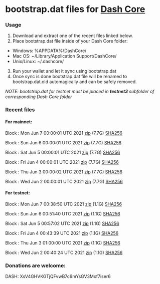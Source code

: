 # bootstrap.dat files for [Dash Core](https://github.com/dashpay/dash)

### Usage

1. Download and extract one of the recent files linked below.
2. Place bootstrap.dat file inside of your Dash Core folder:
 - Windows: %APPDATA%\DashCore\
 - Mac OS: ~/Library/Application Support/DashCore/
 - Unix/Linux: ~/.dashcore/
3. Run your wallet and let it sync using bootstrap.dat
4. Once sync is done bootstrap.dat file will be renamed to bootstrap.dat.old automagically and can be safely removed.

_NOTE: bootstrap.dat for testnet must be placed in **testnet3** subfolder of corresponding Dash Core folder_

### Recent files

#### For mainnet:

Block [](https://insight.dash.org/insight/block/): Mon Jun  7 00:00:01 UTC 2021 [zip](https://dash-bootstrap.ams3.digitaloceanspaces.com/mainnet/2021-06-07/bootstrap.dat.zip) (7.7G) [SHA256](https://dash-bootstrap.ams3.digitaloceanspaces.com/mainnet/2021-06-07/sha256.txt)

Block [](https://insight.dash.org/insight/block/): Sun Jun  6 00:00:01 UTC 2021 [zip](https://dash-bootstrap.ams3.digitaloceanspaces.com/mainnet/2021-06-06/bootstrap.dat.zip) (7.7G) [SHA256](https://dash-bootstrap.ams3.digitaloceanspaces.com/mainnet/2021-06-06/sha256.txt)

Block [](https://insight.dash.org/insight/block/): Sat Jun  5 00:00:01 UTC 2021 [zip](https://dash-bootstrap.ams3.digitaloceanspaces.com/mainnet/2021-06-05/bootstrap.dat.zip) (7.7G) [SHA256](https://dash-bootstrap.ams3.digitaloceanspaces.com/mainnet/2021-06-05/sha256.txt)

Block [](https://insight.dash.org/insight/block/): Fri Jun  4 00:00:01 UTC 2021 [zip](https://dash-bootstrap.ams3.digitaloceanspaces.com/mainnet/2021-06-04/bootstrap.dat.zip) (7.7G) [SHA256](https://dash-bootstrap.ams3.digitaloceanspaces.com/mainnet/2021-06-04/sha256.txt)

Block [](https://insight.dash.org/insight/block/): Thu Jun  3 00:00:02 UTC 2021 [zip](https://dash-bootstrap.ams3.digitaloceanspaces.com/mainnet/2021-06-03/bootstrap.dat.zip) (7.7G) [SHA256](https://dash-bootstrap.ams3.digitaloceanspaces.com/mainnet/2021-06-03/sha256.txt)

Block [](https://insight.dash.org/insight/block/): Wed Jun  2 00:00:01 UTC 2021 [zip](https://dash-bootstrap.ams3.digitaloceanspaces.com/mainnet/2021-06-02/bootstrap.dat.zip) (7.7G) [SHA256](https://dash-bootstrap.ams3.digitaloceanspaces.com/mainnet/2021-06-02/sha256.txt)


#### For testnet:

Block [](https://testnet-insight.dashevo.org/insight/block/): Mon Jun  7 00:38:50 UTC 2021 [zip](https://dash-bootstrap.ams3.digitaloceanspaces.com/testnet/2021-06-07/bootstrap.dat.zip) (1.1G) [SHA256](https://dash-bootstrap.ams3.digitaloceanspaces.com/testnet/2021-06-07/sha256.txt)

Block [](https://testnet-insight.dashevo.org/insight/block/): Sun Jun  6 00:51:40 UTC 2021 [zip](https://dash-bootstrap.ams3.digitaloceanspaces.com/testnet/2021-06-06/bootstrap.dat.zip) (1.1G) [SHA256](https://dash-bootstrap.ams3.digitaloceanspaces.com/testnet/2021-06-06/sha256.txt)

Block [](https://testnet-insight.dashevo.org/insight/block/): Sat Jun  5 00:57:02 UTC 2021 [zip](https://dash-bootstrap.ams3.digitaloceanspaces.com/testnet/2021-06-05/bootstrap.dat.zip) (1.1G) [SHA256](https://dash-bootstrap.ams3.digitaloceanspaces.com/testnet/2021-06-05/sha256.txt)

Block [](https://testnet-insight.dashevo.org/insight/block/): Fri Jun  4 00:43:39 UTC 2021 [zip](https://dash-bootstrap.ams3.digitaloceanspaces.com/testnet/2021-06-04/bootstrap.dat.zip) (1.1G) [SHA256](https://dash-bootstrap.ams3.digitaloceanspaces.com/testnet/2021-06-04/sha256.txt)

Block [](https://testnet-insight.dashevo.org/insight/block/): Thu Jun  3 01:00:00 UTC 2021 [zip](https://dash-bootstrap.ams3.digitaloceanspaces.com/testnet/2021-06-03/bootstrap.dat.zip) (1.1G) [SHA256](https://dash-bootstrap.ams3.digitaloceanspaces.com/testnet/2021-06-03/sha256.txt)

Block [](https://testnet-insight.dashevo.org/insight/block/): Wed Jun  2 00:40:24 UTC 2021 [zip](https://dash-bootstrap.ams3.digitaloceanspaces.com/testnet/2021-06-02/bootstrap.dat.zip) (1.1G) [SHA256](https://dash-bootstrap.ams3.digitaloceanspaces.com/testnet/2021-06-02/sha256.txt)


### Donations are welcome:

DASH: XsV4GHVKGTjQFvwB7c6mYsGV3Mxf7iser6

